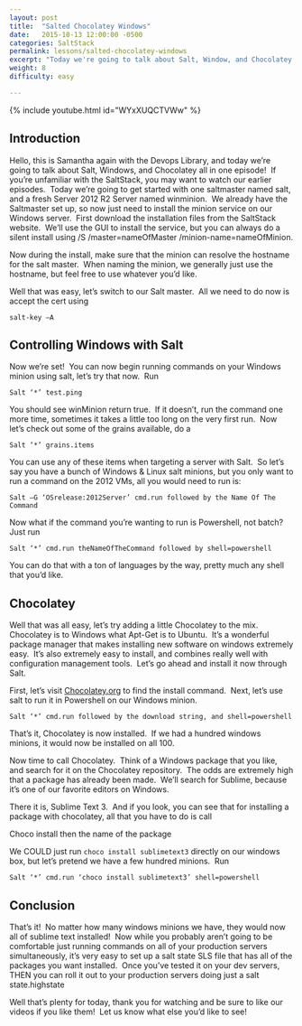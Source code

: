 ```yaml
---
layout: post
title:  "Salted Chocolatey Windows"
date:   2015-10-13 12:00:00 -0500
categories: SaltStack
permalink: lessons/salted-chocolatey-windows
excerpt: "Today we're going to talk about Salt, Window, and Chocolatey all in one episode!  If you're unfamiliar with Saltstack, you may want to watch our earlier"
weight: 8
difficulty: easy

---
```

{% include youtube.html id="WYxXUQCTVWw" %}

Introduction
------------
Hello, this is Samantha again with the Devops Library, and today we’re going to talk about Salt, Windows, and Chocolatey all in one episode!  If you’re unfamiliar with the SaltStack, you may want to watch our earlier episodes.  Today we’re going to get started with one saltmaster named salt, and a fresh Server 2012 R2 Server named winminion.  We already have the Saltmaster set up, so now just need to install the minion service on our Windows server.  First download the installation files from the SaltStack website.  We’ll use the GUI to install the service, but you can always do a silent install using /S /master=nameOfMaster /minion-name=nameOfMinion.

Now during the install, make sure that the minion can resolve the hostname for the salt master.  When naming the minion, we generally just use the hostname, but feel free to use whatever you’d like.

Well that was easy, let’s switch to our Salt master.  All we need to do now is accept the cert using

```salt-key –A```


Controlling Windows with Salt
-----------------------------
Now we’re set!  You can now begin running commands on your Windows minion using salt, let’s try that now.  Run

```Salt ‘*’ test.ping```

You should see winMinion return true.  If it doesn’t, run the command one more time, sometimes it takes a little too long on the very first run.  Now let’s check out some of the grains available, do a

```Salt ‘*’ grains.items```

You can use any of these items when targeting a server with Salt.  So let’s say you have a bunch of Windows &amp; Linux salt minions, but you only want to run a command on the 2012 VMs, all you would need to run is:

```Salt –G ‘OSrelease:2012Server’ cmd.run followed by the Name Of The Command```

Now what if the command you’re wanting to run is Powershell, not batch?  Just run

```Salt ‘*’ cmd.run theNameOfTheCommand followed by shell=powershell```

You can do that with a ton of languages by the way, pretty much any shell that you’d like.

Chocolatey
----------
Well that was all easy, let’s try adding a little Chocolatey to the mix.  Chocolatey is to Windows what Apt-Get is to Ubuntu.  It’s a wonderful package manager that makes installing new software on windows extremely easy.  It’s also extremely easy to install, and combines really well with configuration management tools.  Let’s go ahead and install it now through Salt.

First, let’s visit [Chocolatey.org](Chocolatey.org) to find the install command.  Next, let’s use salt to run it in Powershell on our Windows minion.

```Salt ‘*’ cmd.run followed by the download string, and shell=powershell```

That’s it, Chocolatey is now installed.  If we had a hundred windows minions, it would now be installed on all 100.

Now time to call Chocolatey.  Think of a Windows package that you like, and search for it on the Chocolatey repository.  The odds are extremely high that a package has already been made.  We’ll search for Sublime, because it’s one of our favorite editors on Windows.

There it is, Sublime Text 3.  And if you look, you can see that for installing a package with chocolatey, all that you have to do is call

Choco install then the name of the package

We COULD just run ```choco install sublimetext3``` directly on our windows box, but let’s pretend we have a few hundred minions.  Run

```Salt ‘*’ cmd.run ‘choco install sublimetext3’ shell=powershell```

Conclusion
----------
That’s it!  No matter how many windows minions we have, they would now all of sublime text installed!  Now while you probably aren’t going to be comfortable just running commands on all of your production servers simultaneously, it’s very easy to set up a salt state SLS file that has all of the packages you want installed.  Once you’ve tested it on your dev servers, THEN you can roll it out to your production servers doing just a salt state.highstate

Well that’s plenty for today, thank you for watching and be sure to like our videos if you like them!  Let us know what else you’d like to see!
